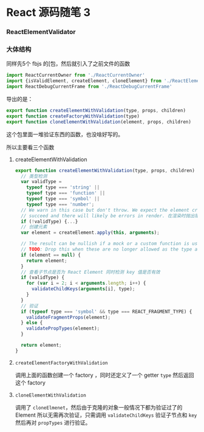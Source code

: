 # React 源码随笔 3

### ReactElementValidator

### 大体结构

同样先5个 fbjs 的[包，然后就引入了之前文件的函数

```javascript
import ReactCurrentOwner from './ReactCurrentOwner'
import {isValidElement, createElement, cloneElement} from './ReactElement'
import ReactDebugCurrentFrame from './ReactDebugCurrentFrame'
```

导出的是：

```javascript
export function createElementWithValidation(type, props, children)
export function createFactoryWithValidation(type)
export function cloneElementWithValidation(element, props, children)
```

这个包里面一堆验证东西的函数，也没啥好写的。

所以主要看三个函数

1. createElementWithValidation

   ```javascript
   export function createElementWithValidation(type, props, children) {
     // 类型检测
     var validType =
       typeof type === 'string' ||
       typeof type === 'function' ||
       typeof type === 'symbol' ||
       typeof type === 'number';
     // We warn in this case but don't throw. We expect the element creation to
     // succeed and there will likely be errors in render. 在渲染时抛出错误
     if (!validType) {...}
     // 创建元素
     var element = createElement.apply(this, arguments);

     // The result can be nullish if a mock or a custom function is used.
     // TODO: Drop this when these are no longer allowed as the type argument.
     if (element == null) {
       return element;
     }
     // 查看子节点是否为 React Element 同时检测 key 值是否有效
     if (validType) {
       for (var i = 2; i < arguments.length; i++) {
         validateChildKeys(arguments[i], type);
       }
     }
     // 验证
     if (typeof type === 'symbol' && type === REACT_FRAGMENT_TYPE) {
       validateFragmentProps(element);
     } else {
       validatePropTypes(element);
     }

     return element;
   }
   ```

2. `createElementFactoryWithValidation`

   调用上面的函数创建一个 factory ，同时还定义了一个 getter `type` 然后返回这个 factory

3. `cloneElementWithValidation`

   调用了 `cloneElmenet`，然后由于克隆的对象一般情况下都为验证过了的 Element 所以无需再次验证，只需调用 `validateChildKeys` 验证子节点和 `key` 然后再对 `propTypes` 进行验证。

   ​

   ​

